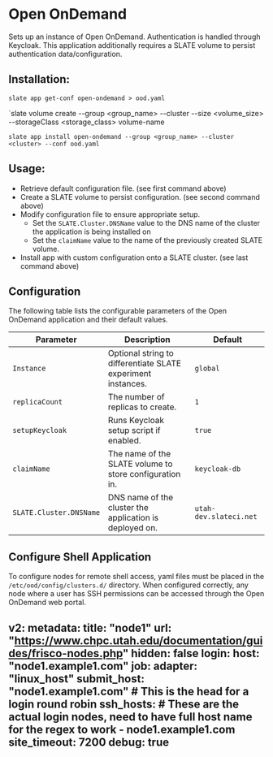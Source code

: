 # Open OnDemand

Sets up an instance of Open OnDemand.
Authentication is handled through Keycloak.
This application additionally requires a SLATE volume to persist authentication data/configuration.

## Installation:

`slate app get-conf open-ondemand > ood.yaml`

`slate volume create --group <group_name> --cluster <cluster> --size <volume_size> --storageClass <storage_class> volume-name

`slate app install open-ondemand --group <group_name> --cluster <cluster> --conf ood.yaml`


## Usage:

* Retrieve default configuration file. (see first command above)
* Create a SLATE volume to persist configuration. (see second command above)
* Modify configuration file to ensure appropriate setup.
	* Set the `SLATE.Cluster.DNSName` value to the DNS name of the cluster the application is being installed on
	* Set the `claimName` value to the name of the previously created SLATE volume.
* Install app with custom configuration onto a SLATE cluster. (see last command above)


## Configuration

The following table lists the configurable parameters of the Open OnDemand application and their default       values.

|           Parameter           |           Description           |           Default           |
|-------------------------------|---------------------------------|-----------------------------|
|`Instance`| Optional string to differentiate SLATE experiment instances. |`global`|
|`replicaCount`| The number of replicas to create. |`1`|
|`setupKeycloak`| Runs Keycloak setup script if enabled. |`true`|
|`claimName`| The name of the SLATE volume to store configuration in. |`keycloak-db`| 
|`SLATE.Cluster.DNSName`| DNS name of the cluster the application is deployed on. |`utah-dev.slateci.net`|


## Configure Shell Application

To configure nodes for remote shell access, yaml files must be placed in the
`/etc/ood/config/clusters.d/` directory.
When configured correctly, any node where a user has SSH permissions can be
accessed through the Open OnDemand web portal.

v2:
  metadata:
    title: "node1"
    url: "https://www.chpc.utah.edu/documentation/guides/frisco-nodes.php"
    hidden: false
  login:
    host: "node1.example1.com"
  job:
    adapter: "linux_host"
    submit_host: "node1.example1.com"  # This is the head for a login round robin
    ssh_hosts: # These are the actual login nodes, need to have full host name for the regex to work
      - node1.example1.com
    site_timeout: 7200
    debug: true
---
